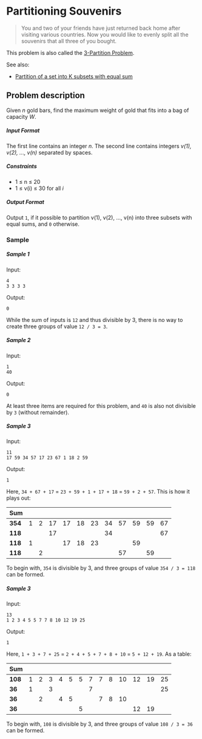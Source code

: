 # Partitioning Souvenirs

> You and two of your friends have just returned back home after visiting various
> countries. Now you would  like to evenly split all the souvenirs that all three of you bought.

This problem is also called the [3-Partition Problem](https://en.wikipedia.org/wiki/3-partition_problem).

See also:

- [Partition of a set into K subsets with equal sum](https://www.geeksforgeeks.org/partition-set-k-subsets-equal-sum/)

## Problem description

Given _n_ gold bars, find the maximum weight of gold that fits into a bag of capacity _W_.

##### Input Format

The first line contains an integer _n_. The second line contains integers _v(1), v(2), ..., v(n)_ 
separated by spaces.

##### Constraints
 
- 1 ≤ n ≤ 20
- 1 ≤ v(i) ≤ 30 for all _i_

##### Output Format

Output `1`, if it possible to partition v(1), v(2), ..., v(n) into three subsets with equal sums,
and `0` otherwise.

### Sample

##### Sample 1

Input:

```text
4
3 3 3 3
```

Output:

```text
0
```

While the sum of inputs is `12` and thus divisible by 3, there is
no way to create three groups of value `12 / 3 = 3`.

##### Sample 2

Input:

```text
1
40
```

Output:

```text
0
```

At least three items are required for this problem, and `40` is also
not divisible by `3` (without remainder).

##### Sample 3

Input:

```text
11
17 59 34 57 17 23 67 1 18 2 59
```

Output:

```text
1
```
Here, `34 + 67 + 17` = `23 + 59 + 1 + 17 + 18` = `59 + 2 + 57`. This is how it plays out:


| Sum     |   |   |    |    |    |    |    |    |    |    |    |
|---------|---|---|----|----|----|----|----|----|----|----|----|
| **354** | 1 | 2 | 17 | 17 | 18 | 23 | 34 | 57 | 59 | 59 | 67 |
| **118** |   |   | 17 |    |    |    | 34 |    |    |    | 67 |
| **118** | 1 |   |    | 17 | 18 | 23 |    |    | 59 |    |    |
| **118** |   | 2 |    |    |    |    |    | 57 |    | 59 |    |

To begin with, `354` is divisible by 3, and three groups of value `354 / 3 = 118`
can be formed.

##### Sample 3

Input:

```text
13
1 2 3 4 5 5 7 7 8 10 12 19 25
```

Output:

```text
1
```

Here, `1 + 3 + 7 + 25` = `2 + 4 + 5 + 7 + 8 + 10` = `5 + 12 + 19`. As a table:

| Sum     |   |   |   |   |   |   |   |   |   |    |    |    |    |
|---------|---|---|---|---|---|---|---|---|---|----|----|----|----|
| **108** | 1 | 2 | 3 | 4 | 5 | 5 | 7 | 7 | 8 | 10 | 12 | 19 | 25 |
| **36**  | 1 |   | 3 |   |   |   | 7 |   |   |    |    |    | 25 |
| **36**  |   | 2 |   | 4 | 5 |   |   | 7 | 8 | 10 |    |    |    |
| **36**  |   |   |   |   |   | 5 |   |   |   |    | 12 | 19 |    |

To begin with, `108` is divisible by 3, and three groups of value `108 / 3 = 36`
can be formed.